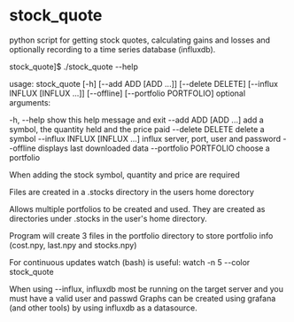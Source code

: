 # stock_quote
python script for getting stock quotes, calculating gains and losses and optionally recording to a time series database (influxdb).

stock_quote]$ ./stock_quote --help

usage: stock_quote [-h] [--add ADD [ADD ...]] [--delete DELETE]
                   [--influx INFLUX [INFLUX ...]] [--offline]
                   [--portfolio PORTFOLIO]
optional arguments:

  -h, --help            show this help message and exit
  --add ADD [ADD ...]   add a symbol, the quantity held and the price paid
  --delete DELETE       delete a symbol
  --influx INFLUX [INFLUX ...]
                        influx server, port, user and password
  --offline             displays last downloaded data
  --portfolio PORTFOLIO
                        choose a portfolio
  
When adding the stock symbol, quantity and price are required

Files are created in a .stocks directory in the users home dorectory

Allows multiple portfolios to be created and used. They are created as directories under .stocks in the user's home directory.

Program will create 3 files in the portfolio directory to store portfolio info (cost.npy, last.npy and stocks.npy)

For continuous updates watch (bash) is useful:
watch -n 5 --color stock_quote

When using --influx, influxdb most be running on the target server and you must have a valid user and passwd
Graphs can be created using grafana (and other tools) by using influxdb as a datasource.
